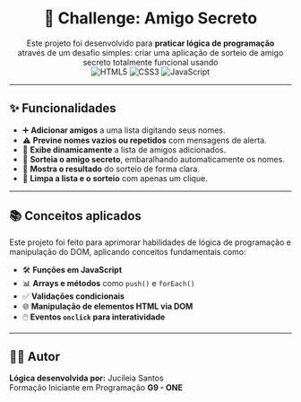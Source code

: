 <h1 align="center">🎁 Challenge: Amigo Secreto</h1>

<p align="center">
  Este projeto foi desenvolvido para <strong>praticar lógica de programação</strong><br>
  através de um desafio simples: criar uma aplicação de sorteio de amigo secreto totalmente funcional usando<br>
  <img src="https://img.shields.io/badge/HTML5-E34F26?style=flat&logo=html5&logoColor=white" alt="HTML5">
  <img src="https://img.shields.io/badge/CSS3-1572B6?style=flat&logo=css3&logoColor=white" alt="CSS3">
  <img src="https://img.shields.io/badge/JavaScript-F7DF1E?style=flat&logo=javascript&logoColor=black" alt="JavaScript">
</p>

---

<h2>✨ Funcionalidades</h2>
<ul>
  <li>➕ <strong>Adicionar amigos</strong> a uma lista digitando seus nomes.</li>
  <li>⚠️ <strong>Previne nomes vazios ou repetidos</strong> com mensagens de alerta.</li>
  <li>📜 <strong>Exibe dinamicamente</strong> a lista de amigos adicionados.</li>
  <li>🎲 <strong>Sorteia o amigo secreto</strong>, embaralhando automaticamente os nomes.</li>
  <li>👀 <strong>Mostra o resultado</strong> do sorteio de forma clara.</li>
  <li>🧹 <strong>Limpa a lista e o sorteio</strong> com apenas um clique.</li>
</ul>

---

<h2>📚 Conceitos aplicados</h2>
<p>Este projeto foi feito para aprimorar habilidades de lógica de programação e manipulação do DOM, aplicando conceitos fundamentais como:</p>
<ul>
  <li>🛠️ <strong>Funções em JavaScript</strong></li>
  <li>📊 <strong>Arrays e métodos</strong> como <code>push()</code> e <code>forEach()</code></li>
  <li>✅ <strong>Validações condicionais</strong></li>
  <li>🌐 <strong>Manipulação de elementos HTML via DOM</strong></li>
  <li>🖱️ <strong>Eventos <code>onclick</code> para interatividade</strong></li>
</ul>

---

<h2>👩‍💻 Autor</h2>
<p>
  <strong>Lógica desenvolvida por:</strong> Jucileia Santos<br>
  Formação Iniciante em Programação <strong>G9 - ONE</strong>
</p>
